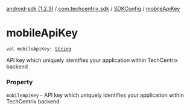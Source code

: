 [android-sdk (1.2.3)](../../index.md) / [com.techcentrix.sdk](../index.md) / [SDKConfig](index.md) / [mobileApiKey](./mobile-api-key.md)

# mobileApiKey

`val mobileApiKey: `[`String`](https://kotlinlang.org/api/latest/jvm/stdlib/kotlin/-string/index.html)

API key which uniquely identifies your application within TechCentrix backend

### Property

`mobileApiKey` - API key which uniquely identifies your application within TechCentrix backend